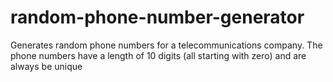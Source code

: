 # random-phone-number-generator
Generates random phone numbers for a telecommunications company. The phone numbers have a length of 10 digits (all starting with zero) and are always be unique
